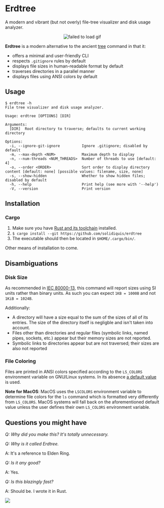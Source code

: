 # Erdtree
A modern and vibrant (but not overly) file-tree visualizer and disk usage analyzer.

<p align="center">
  <img src="https://github.com/solidiquis/erdtree/blob/rewrite/assets/erdtree_demo.gif" alt="failed to load gif" />
</p>

**Erdtree** is a modern alternative to the ancient [tree](https://en.wikipedia.org/wiki/Tree_(command)) command in that it:
- offers a minimal and user-friendly CLI
- respects `.gitignore` rules by default
- displays file sizes in human-readable format by default
- traverses directories in a parallel manner
- displays files using ANSI colors by default


## Usage
```
$ erdtree -h
File tree visualizer and disk usage analyzer.

Usage: erdtree [OPTIONS] [DIR]

Arguments:
  [DIR]  Root directory to traverse; defaults to current working directory

Options:
  -i, --ignore-git-ignore          Ignore .gitignore; disabled by default
  -m, --max-depth <NUM>            Maximum depth to display
  -n, --num-threads <NUM_THREADS>  Number of threads to use [default: 4]
  -o, --order <ORDER>              Sort order to display directory content [default: none] [possible values: filename, size, none]
  -s, --show-hidden                Whether to show hidden files; disabled by default
  -h, --help                       Print help (see more with '--help')
  -V, --version                    Print version

```

## Installation

### Cargo

1. Make sure you have [Rust and its toolchain](https://www.rust-lang.org/tools/install) installed.
2. `$ cargo install --git https://github.com/solidiquis/erdtree`
3. The executable should then be located in `$HOME/.cargo/bin/`.

Other means of installation to come.

## Disambiguations

### Disk Size

As recommended in [IEC 80000-13](https://en.wikipedia.org/wiki/ISO/IEC_80000#cite_note-80000-13:2008-14), this command will report sizes
using SI units rather than binary units. As such you can expect `1KB = 1000B` and not `1KiB = 1024B`. 

Additionally:
- A directory will have a size equal to the sum of the sizes of all of its entries. The size of the directory itself is negligble and isn't taken into account.
- Files other than directories and regular files (symbolic links, named pipes, sockets, etc.) appear but their memory sizes are not reported.
- Symbolic links to directories appear but are not traversed; their sizes are also not reported

### File Coloring
Files are printed in ANSI colors specified according to the `LS_COLORS` environment variable on GNU/Linux systems. In its absence [a default value](https://docs.rs/lscolors/latest/src/lscolors/lib.rs.html#221) is used.

**Note for MacOS**: MacOS uses the `LSCOLORS` environment variable to determine file colors for the `ls` command which is formatted very differently from `LS_COLORS`. MacOS systems will fall back on the aforementioned default value unless the user defines their own `LS_COLORS` environment variable.

## Questions you might have

_Q: Why did you make this? It's totally unnecessary._

_Q: Why is it called Erdtree._

A: It's a reference to Elden Ring.

_Q: Is it any good?_

A: Yes.

_Q: Is this blazingly fast?_

A: Should be. I wrote it in Rust.

<img src="https://i.redd.it/t7ns9qtb5gh81.jpg">
